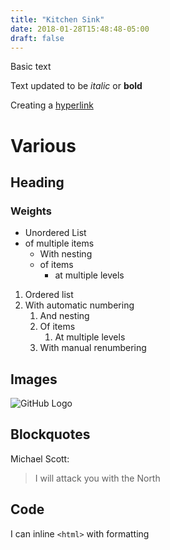 ```yaml
---
title: "Kitchen Sink"
date: 2018-01-28T15:48:48-05:00
draft: false
---
```


Basic text

Text updated to be *italic* or **bold**

Creating a [hyperlink](http://www.google.com)

# Various
## Heading
### Weights

* Unordered List
* of multiple items
    * With nesting
    * of items
        * at multiple levels

1. Ordered list
1. With automatic numbering
    1. And nesting
    1. Of items
        1. At multiple levels
    1. With manual renumbering

## Images
![GitHub Logo](http://www.github.com/images/logo.png)

## Blockquotes

Michael Scott:

> I will attack you with the North

## Code

I can inline `<html>` with formatting